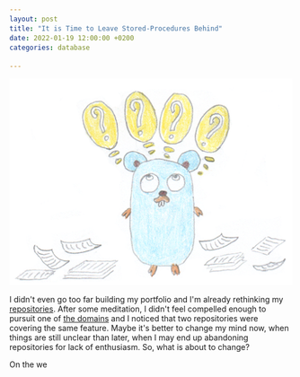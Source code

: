 ```yaml
---
layout: post
title: "It is Time to Leave Stored-Procedures Behind"
date: 2022-01-19 12:00:00 +0200
categories: database

---
```


![Gopher With Many Doubts](/images/posts/gopher-doubts.png)

I didn't even go too far building my portfolio and I'm already rethinking my [repositories](/2021/12/repositories-portfolio.html). After some meditation, I didn't feel compelled enough to pursuit one of [the domains](/2021/12/knowledge-portfolio.html) and I noticed that two repositories were covering the same feature. Maybe it's better to change my mind now, when things are still unclear than later, when I may end up abandoning repositories for lack of enthusiasm. So, what is about to change?

<!-- more -->

On the we